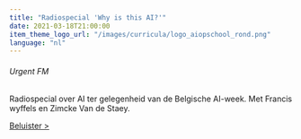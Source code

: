 ```yaml
---
title: "Radiospecial 'Why is this AI?'"
date: 2021-03-18T21:00:00
item_theme_logo_url: "/images/curricula/logo_aiopschool_rond.png"
language: "nl"
---
```

###### Urgent FM
Radiospecial over AI ter gelegenheid van de Belgische AI-week. Met Francis wyffels en Zimcke Van de Staey.

[Beluister >](https://www.mixcloud.com/urgentfm/why-is-this-ai-radiospecial/)
